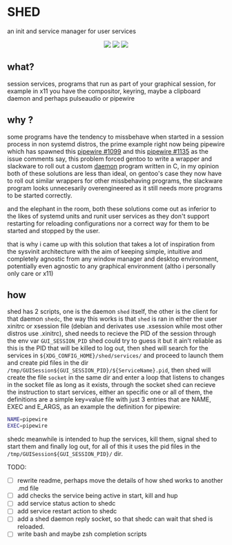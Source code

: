 # SHED

an init and service manager for user services


<p align="center">
<a href="https://github.com/eylles/shed" alt="GitHub"><img src="https://img.shields.io/badge/Github-2B3137?style=for-the-badge&logo=Github&logoColor=FFFFFF"></a>
<a href="https://gitlab.com/eylles/shed" alt="GitLab"><img src="https://img.shields.io/badge/Gitlab-380D75?style=for-the-badge&logo=Gitlab"></a>
<a href="https://codeberg.org/eylles/shed" alt="CodeBerg"><img src="https://img.shields.io/badge/Codeberg-2185D0?style=for-the-badge&logo=codeberg&logoColor=F2F8FC"></a>
</p>

## what?

session services, programs that run as part of your graphical session, for example in x11 you have the compositor, keyring, maybe a clipboard daemon and perhaps pulseaudio or pipewire


## why ?

some programs have the tendency to missbehave when started in a session process in non systemd distros, the prime example right now being pipewire which has spawned this [pipewire #1099](https://gitlab.freedesktop.org/pipewire/pipewire/-/issues/1099) and this [pipewire #1135](https://gitlab.freedesktop.org/pipewire/pipewire/-/issues/1135) as the issue comments say, this problem forced gentoo to write a wrapper and slackware to roll out a custom [daemon](https://github.com/raforg/daemon) program written in C, in my opinion both of these solutions are less than ideal, on gentoo's case they now have to roll out similar wrappers for other missbehaving programs, the slackware program looks unnecesarily overengineered as it still needs more programs to be started correctly.

and the elephant in the room, both these solutions come out as inferior to the likes of systemd units and runit user services as they don't support restarting for reloading configurations nor a correct way for them to be started and stopped by the user.

that is why i came up with this solution that takes a lot of inspiration from the sysvinit architecture with the aim of keeping simple, intuitive and completely agnostic from any window manager and desktop environment, potentially even agnostic to any graphical environment (altho i personally only care or x11)

## how

shed has 2 scripts, one is the daemon `shed` itself, the other is the client for that daemon `shedc`, the way this works is that `shed` is ran in either the user xinitrc or xsession file (debian and derivates use .xsession while most other distros use .xinitrc), shed needs to recieve the PID of the session through the env var `GUI_SESSION_PID` shed could try to guess it but it ain't reliable as this is the PID that will be killed to log out, then shed will search for the services in `${XDG_CONFIG_HOME}/shed/services/` and proceed to launch them and create pid files in the dir `/tmp/GUISession${GUI_SESSION_PID}/${ServiceName}.pid`, then shed will create the file `socket` in the same dir and enter a loop that listens to changes in the socket file as long as it exists, through the socket shed can recieve the instruction to start services, either an specific one or all of them, the definitions are a simple key=value file with just 3 entries that are NAME, EXEC and E_ARGS, as an example the definition for pipewire:
```sh
NAME=pipewire
EXEC=pipewire
```

shedc meanwhile is intended to hup the services, kill them, signal shed to start them and finally log out, for all of this it uses the pid files in the `/tmp/GUISession${GUI_SESSION_PID}/` dir.


TODO:
-[ ] rewrite readme, perhaps move the details of how shed works to another .md file
-[ ] add checks the service being active in start, kill and hup
-[ ] add service status action to shedc
-[ ] add service restart action to shedc
-[ ] add a shed daemon reply socket, so that shedc can wait that shed is reloaded.
-[ ] write bash and maybe zsh completion scripts
